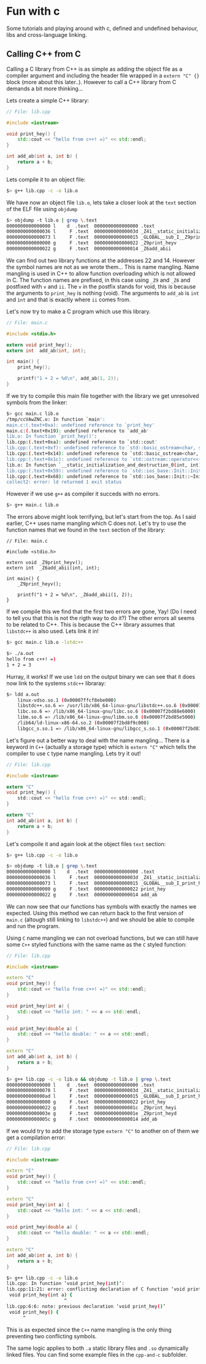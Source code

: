 # Fun with cSome tutorials and playing around with c, defined and undefined behaviour, libs and cross-language linking.## Calling C++ from CCalling a C library from C++ is as simple as adding the object file as a compiler argument and including the header file wrapped in a `extern "C" {}` block (more about this later..). However to call a C++ library from C demands a bit more thinking...Lets create a simple C++ library:```c++// File: lib.cpp#include <iostream>void print_hey() {    std::cout << "hello from c++! =)" << std::endl;}int add_ab(int a, int b) {    return a + b;}```Lets compile it to an object file:```bash$> g++ lib.cpp -c -o lib.o```We have now an object file `lib.o`, lets take a closer look at the `text` section of the ELF file using `objdump````bash$> objdump -t lib.o | grep \.text 0000000000000000 l    d  .text	0000000000000000 .text0000000000000036 l     F .text	000000000000003d _Z41__static_initialization_and_destruction_0ii0000000000000073 l     F .text	0000000000000015 _GLOBAL__sub_I__Z9print_heyv0000000000000000 g     F .text	0000000000000022 _Z9print_heyv0000000000000022 g     F .text	0000000000000014 _Z6add_abii```We can find out two library functions at the addresses 22 and 14. However the symbol names are not as we wrote them... This is name mangling. Name mangling is used in C++ to allow function overloading which is not allowed in C. The function names are prefixed, in this case using `_Z9` and `_Z6` and postfixed with `v` and `ii`. The `v` in the postfix stands for void, this is because the arguments to `print_hey` is nothing (void). The arguments to `add_ab` is `int` and `ìnt` and that isexactly where `ii` comes from.Let's now try to make a C program which use this library.```c// File: main.c#include <stdio.h>extern void print_hey();extern int  add_ab(int, int);int main() {    print_hey();    printf("1 + 2 = %d\n", add_ab(1, 2));}```If we try to compile this main file together with the library we get unresolved symbols from the linker:```bash$> gcc main.c lib.o       /tmp/ccVAwZNC.o: In function `main':main.c:(.text+0xa): undefined reference to `print_hey'main.c:(.text+0x19): undefined reference to `add_ab'lib.o: In function `print_hey()':lib.cpp:(.text+0xa): undefined reference to `std::cout'lib.cpp:(.text+0xf): undefined reference to `std::basic_ostream<char, std::char_traits<char> >& std::operator<< <std::char_traits<char> >(std::basic_ostream<char, std::char_traits<char> >&, char const*)'lib.cpp:(.text+0x14): undefined reference to `std::basic_ostream<char, std::char_traits<char> >& std::endl<char, std::char_traits<char> >(std::basic_ostream<char, std::char_traits<char> >&)'lib.cpp:(.text+0x1c): undefined reference to `std::ostream::operator<<(std::ostream& (*)(std::ostream&))'lib.o: In function `__static_initialization_and_destruction_0(int, int)':lib.cpp:(.text+0x59): undefined reference to `std::ios_base::Init::Init()'lib.cpp:(.text+0x68): undefined reference to `std::ios_base::Init::~Init()'collect2: error: ld returned 1 exit status```However if we use `g++` as compiler it succeds with no errors.```bash$> g++ main.c lib.o```The errors above might look terrifying, but let's start from the top. As I said earlier, C++ uses name mangling which C does not. Let's try to use the function names that we found in the `text` section of the library:```// File: main.c#include <stdio.h>extern void _Z9print_heyv();extern int  _Z6add_abii(int, int);int main() {    _Z9print_heyv();    printf("1 + 2 = %d\n", _Z6add_abii(1, 2));}```If we compile this we find that the first two errors are gone, Yay! (Do I need to tell you that this is not the rigth way to do it?) The other errors all seems to be related to C++. This is because the C++ library assumes that `libstdc++` is also used. Lets link it in!```bash$> gcc main.c lib.o -lstdc++$> ./a.out hello from c++! =)1 + 2 = 3```Hurray, it works! If we use `ldd` on the output binary we can see that it does now link to the systems `stdc++` libraray:```bash$> ldd a.out 	linux-vdso.so.1 (0x00007ffcf8ebe000)	libstdc++.so.6 => /usr/lib/x86_64-linux-gnu/libstdc++.so.6 (0x00007f2bd8c91000)	libc.so.6 => /lib/x86_64-linux-gnu/libc.so.6 (0x00007f2bd88e6000)	libm.so.6 => /lib/x86_64-linux-gnu/libm.so.6 (0x00007f2bd85e5000)	/lib64/ld-linux-x86-64.so.2 (0x00007f2bd8f9c000)	libgcc_s.so.1 => /lib/x86_64-linux-gnu/libgcc_s.so.1 (0x00007f2bd83cf000)```Let's figure out a better way to deal with the name mangling... There is a keyword in `C++` (actually a storage type) which is `extern "C"` which tells the compiler to use `C` type name mangling. Lets try it out!```c// File: lib.cpp#include <iostream>extern "C"void print_hey() {    std::cout << "hello from c++! =)" << std::endl;}extern "C"int add_ab(int a, int b) {    return a + b;}```Let's compoile it and again look at the object files `text` section:```bash$> g++ lib.cpp -c -o lib.o$> objdump -t lib.o | grep \.text0000000000000000 l    d  .text	0000000000000000 .text0000000000000036 l     F .text	000000000000003d _Z41__static_initialization_and_destruction_0ii0000000000000073 l     F .text	0000000000000015 _GLOBAL__sub_I_print_hey0000000000000000 g     F .text	0000000000000022 print_hey0000000000000022 g     F .text	0000000000000014 add_ab```We can now see that our functions has symbols with exactly the names we expected. Using this method we can return back to the first version of `main.c` (altough still linking to `libstdc++`) and we should be able to compile and run the program.Using `C` name mangling we can not overload functions, but we can still have some `C++` styled functions with the same name as the `C` styled function:```c++// File: lib.cpp#include <iostream>extern "C"void print_hey() {    std::cout << "hello from c++! =)" << std::endl;}void print_hey(int a) {    std::cout << "hello int: " << a << std::endl;}void print_hey(double a) {    std::cout << "hello double: " << a << std::endl;}extern "C"int add_ab(int a, int b) {    return a + b;}``````bash$> g++ lib.cpp -c -o lib.o && objdump -t lib.o | grep \.text0000000000000000 l    d  .text	0000000000000000 .text0000000000000070 l     F .text	000000000000003d _Z41__static_initialization_and_destruction_0ii00000000000000ad l     F .text	0000000000000015 _GLOBAL__sub_I_print_hey0000000000000000 g     F .text	0000000000000022 print_hey0000000000000022 g     F .text	000000000000001c _Z9print_heyi000000000000003e g     F .text	000000000000001e _Z9print_heyd000000000000005c g     F .text	0000000000000014 add_ab```If we would try to add the storage type `extern "C"` to another on of them we get a compilation error:```c++// File: lib.cpp#include <iostream>extern "C"void print_hey() {    std::cout << "hello from c++! =)" << std::endl;}extern "C"void print_hey(int a) {    std::cout << "hello int: " << a << std::endl;}void print_hey(double a) {    std::cout << "hello double: " << a << std::endl;}extern "C"int add_ab(int a, int b) {    return a + b;}``````bash$> g++ lib.cpp -c -o lib.olib.cpp: In function ‘void print_hey(int)’:lib.cpp:11:21: error: conflicting declaration of C function ‘void print_hey(int)’ void print_hey(int a) {                     ^lib.cpp:6:6: note: previous declaration ‘void print_hey()’ void print_hey() {      ^```This is as expected since the `C++` name mangling is the only thing preventing two conflicting symbols.The same logic applies to both `.a` static library files and `.so` dynamically linked files. You can find some example files in the `cpp-and-c` subfolder.